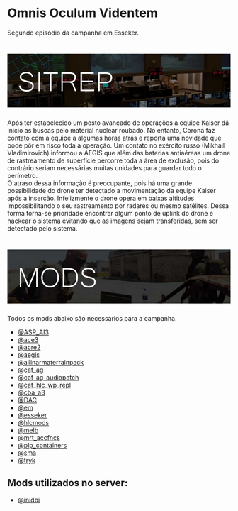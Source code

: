 
# Omnis Oculum Videntem
Segundo episódio da campanha em Esseker.

# ![logo](images/SITREP_README.jpg)
Após ter estabelecido um posto avançado de operações a equipe Kaiser dá início as buscas pelo material nuclear roubado. No entanto, Corona faz contato com a equipe a algumas horas atrás e reporta uma novidade que pode pôr em risco toda a operação. Um contato no exército russo (Mikhail Vladimirovich) informou a AEGIS que além das baterias antiaéreas um drone de rastreamento de superfície percorre toda a área de exclusão, pois do contrário seriam necessárias muitas unidades para guardar todo o perímetro.  
O atraso dessa informação é preocupante, pois há uma grande possibilidade do drone ter detectado a movimentação da equipe Kaiser após a inserção. Infelizmente o drone opera em baixas altitudes impossibilitando o seu rastreamento por radares ou mesmo satélites. Dessa forma torna-se prioridade encontrar algum ponto de uplink do drone e hackear o sistema evitando que as imagens sejam transferidas, sem ser detectado pelo sistema.  

# ![logo](images/MODS_README.jpg)
Todos os mods abaixo são necessários para a campanha.
- [@ASR_AI3](http://www.armaholic.com/page.php?id=24080)
- [@ace3](https://github.com/acemod/ACE3/releases/download/v3.3.2/ace3_3.3.2.zip)
- [@acre2](http://acre.idi-systems.com/archive/acre2_2.1.0.763.zip)
- [@aegis](https://github.com/aegisarma3/ASIN/releases/download/v0.7/aegis.zip)
- [@allinarmaterrainpack](http://www.armaholic.com/page.php?id=26682)
- [@caf_ag](http://www.armaholic.com/page.php?id=24441)
- [@caf_ag_audiopatch](http://www.armaholic.com/page.php?id=26326)
- [@caf_hlc_wp_repl](http://www.armaholic.com/page.php?id=26654)
- [@cba_a3](http://www.armaholic.com/page.php?id=18767)
- [@DAC](http://www.armaholic.com/page.php?id=25550)
- [@em](http://www.armaholic.com/page.php?id=27224)
- [@esseker](https://mega.nz/#!CVwUxDZR!JZOghB0LME6OWTBIZPk3qAECcmUNvdnPYKfj19PX9Gw)
- [@hlcmods](http://www.armaholic.com/page.php?id=28329)
- [@melb](http://www.armaholic.com/page.php?id=28856)
- [@mrt_accfncs](http://www.armaholic.com/page.php?id=26426)
- [@plp_containers](http://www.armaholic.com/page.php?id=29295)
- [@sma](http://www.armaholic.com/page.php?id=26428)
- [@tryk](http://www.armaholic.com/page.php?id=26661)

## Mods utilizados no server:
- [@inidbi](http://www.armaholic.com/page.php?id=23340)
